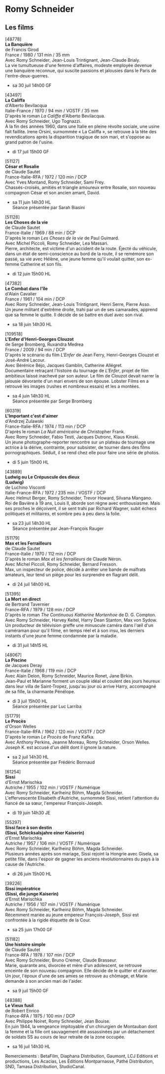 # Romy Schneider

## Les films

[48778]  
**La Banquière**  
de Francis Girod  
France / 1980 / 131 min / 35 mm  
Avec Romy Schneider, Jean-Louis Trintignant, Jean-Claude Brialy.  
La vie tumultueuse d'une femme d'affaires, modeste employée devenue une banquière reconnue, qui suscite passions et jalousies dans le Paris de l'entre-deux-guerres.

- sa 30 juil 14h00 GF

[43497]  
**La Califfa**  
d'Alberto Bevilacqua  
Italie-France / 1970 / 94 min / VOSTF / 35 mm  
D'après le roman _La Califfa_ d'Alberto Bevilacqua.  
Avec Romy Schneider, Ugo Tognazzi.  
À la fin des années 1960, dans une Italie en pleine révolte sociale, une usine fait faillite. Irene Orsini, surnommée « La Califfa », se retrouve à la tête des revendications après la disparition tragique de son mari, et s'oppose au grand patron de l'usine.

- di 17 juil 15h00 GF

[51127]  
**César et Rosalie**  
de Claude Sautet  
France-Italie-RFA / 1972 / 120 min / DCP  
Avec Yves Montand, Romy Schneider, Sami Frey.  
Chassés-croisés, amitiés et triangle amoureux entre Rosalie, son nouveau compagnon César et son ancien amant, David.

- sa 11 juin 14h30 HL  
Séance présentée par Sarah Biasini

[51128]  
**Les Choses de la vie**  
de Claude Sautet  
France-Italie / 1969 / 88 min / DCP  
D'après le roman _Les Choses de la vie_ de Paul Guimard.  
Avec Michel Piccoli, Romy Schneider, Lea Massari.  
Pierre, architecte, est victime d'un accident de la route. Éjecté du véhicule, dans un état de semi-conscience au bord de la route, il se remémore son passé, sa vie avec Hélène, une jeune femme qu'il voulait quitter, son ex-femme Catherine et son fils.

- di 12 juin 15h00 HL

[47382]  
**Le Combat dans l'île**  
d'Alain Cavalier  
France / 1961 / 104 min / DCP  
Avec Romy Schneider, Jean-Louis Trintignant, Henri Serre, Pierre Asso.  
Un jeune militant d'extrême droite, trahi par un de ses camarades, apprend que sa femme le quitte. Il décide de se battre en duel avec son rival.

- sa 18 juin 14h30 HL

[109518]  
**L'Enfer d'Henri-Georges Clouzot**  
de Serge Bromberg, Ruxandra Medrea  
France / 2009 / 94 min / DCP  
D'après le scénario du film _L'Enfer_ de Jean Ferry, Henri-Georges Clouzot et José-André Lacour.  
Avec Bérénice Béjo, Jacques Gamblin, Catherine Allégret.  
Documentaire retraçant l'histoire du tournage de _L'Enfer_, projet de film ambitieux laissé inachevé par son auteur. Le film de Clouzot devait narrer la jalousie dévorante d'un mari envers de son épouse. Lobster Films en a retrouvé les images (rushes et nombreux essais) et les a montées.

- sa 4 juin 14h30 HL  
Séance présentée par Serge Bromberg

[60319]  
**L'Important c'est d'aimer**  
d'Andrzej Zulawski  
France-Italie-RFA / 1974 / 113 min / DCP  
D'après le roman _La Nuit américaine_ de Christopher Frank.  
Avec Romy Schneider, Fabio Testi, Jacques Dutronc, Klaus Kinski.  
Un jeune photographe-reporter rencontre sur un plateau de tournage une actrice à la dérive, contrainte, pour subsister, de tourner dans des films pornographiques. Séduit, il se rend chez elle pour faire une série de photos.

- di 5 juin 15h00 HL

[43889]  
**Ludwig ou Le Crépuscule des dieux**  
**(Ludwig)**  
de Luchino Visconti  
Italie-France-RFA / 1972 / 235 min / VOSTF / DCP  
Avec Helmut Berger, Romy Schneider, Trevor Howard, Silvana Mangano.  
Roi de Bavière à 19 ans, Louis&nbsp;II, aborde son règne avec enthousiasme. Mais ses proches le déçoivent, il se sent trahi par Richard Wagner, subit échecs politiques et militaires, et sombre peu à peu dans la folie.

- sa 23 juil 14h30 HL  
Séance présentée par Jean-François Rauger

[51179]  
**Max et les Ferrailleurs**  
de Claude Sautet  
France-Italie / 1970 / 112 min / DCP  
D'après le roman _Max et les ferrailleurs_ de Claude Néron.  
Avec Michel Piccoli, Romy Schneider, Bernard Fresson.  
Max, un inspecteur de police, décidé à arrêter une bande de malfrats amateurs, leur tend un piège pour les surprendre en flagrant délit.

- di 24 juil 14h00 HL

[51395]  
**La Mort en direct**  
de Bertrand Tavernier  
France-RFA / 1979 / 128 min / DCP  
D'après le roman _The Continuous Katherine Mortenhoe_ de D. G. Compton.  
Avec Romy Schneider, Harvey Keitel, Harry Dean Stanton, Max von Sydow.  
Un producteur de télévision greffe une minuscule caméra dans l'œil d'un caméraman pour qu'il filme, en temps réel et à son insu, les derniers instants d'une jeune femme condamnée par la maladie.

- di 31 juil 14h15 HL

[48067]  
**La Piscine**  
de Jacques Deray  
France-Italie / 1968 / 119 min / DCP  
Avec Alain Delon, Romy Schneider, Maurice Ronet, Jane Birkin.  
Jean-Paul et Marianne forment un couple idéal et coulent des jours heureux dans leur villa de Saint-Tropez, jusqu'au jour où arrive Harry, accompagné de sa fille, la charmante Pénélope.

- di 3 juil 15h00 HL  
Séance présentée par Luc Larriba

[51779]  
**Le Procès**  
d'Orson Welles  
France-Italie-RFA / 1962 / 120 min / VOSTF / DCP  
D'après le roman _Le Procès_ de Franz Kafka.  
Avec Anthony Perkins, Jeanne Moreau, Romy Schneider, Orson Welles.  
Joseph K. est accusé d'un délit dont il ignore la nature.

- sa 2 juil 14h30 HL  
Séance présentée par Frédéric Bonnaud

[61254]  
**Sissi**  
d'Ernst Marischka  
Autriche / 1955 / 102 min / VOSTF / Numérique  
Avec Romy Schneider, Karlheinz Böhm, Magda Schneider.  
L'effervescente Elisabeth d'Autriche, surnommée Sissi, retient l'attention du fiancé de sa sœur, l'empereur François-Joseph.

- di 19 juin 14h30 JE

[55297]  
**Sissi face à son destin**  
**(Sissi, Schicksalsjahre einer Kaiserin)**  
d'Ernst Marischka  
Autriche / 1957 / 106 min / VOSTF / Numérique  
Avec Romy Schneider, Karlheinz Böhm, Magda Schneider.  
Plusieurs années après son mariage, Sissi rejoint la Hongrie avec Gisela, sa petite fille, dans l'espoir de gagner les anciens révolutionnaires du pays à la cause de l'Autriche.

- di 26 juin 15h00 HL

[39226]  
**Sissi impératrice**  
**(Sissi, die junge Kaiserin)**  
d'Ernst Marischka  
Autriche / 1956 / 107 min / VOSTF / Numérique  
Avec Romy Schneider, Karlheinz Böhm, Magda Schneider.  
Récemment mariée au jeune empereur François-Joseph, Sissi est confrontée à la rigide étiquette de la Cour.

- sa 25 juin 17h00 GF

[51182]  
**Une histoire simple**  
de Claude Sautet  
France-RFA / 1978 / 107 min / DCP  
Avec Romy Schneider, Bruno Cremer, Claude Brasseur.  
Marie, quarante ans, divorcée et mère d'un adolescent, se retrouve enceinte de son nouveau compagnon. Elle décide de le quitter et d'avorter. Un jour, l'époux d'une de ses amies se retrouve au chômage, et Marie demande à son ancien mari de l'aider.

- sa 9 juil 15h00 GF

[48388]  
**Le Vieux fusil**  
de Robert Enrico  
France-RFA / 1975 / 100 min / DCP  
Avec Philippe Noiret, Romy Schneider, Jean Bouise.  
En juin 1944, la vengeance impitoyable d'un chirurgien de Montauban dont la femme et la fille ont sauvagement été assassinées par un détachement de soldats SS au cours de leur retraite de la zone occupée.

- sa 16 juil 14h30 HL

Remerciements : BetaFilm, Diaphana Distribution, Gaumont, LCJ Editions et productions, Les Acacias, Les Éditions Montparnasse, Pathé Distribution, SND, Tamasa Distribution, StudioCanal.